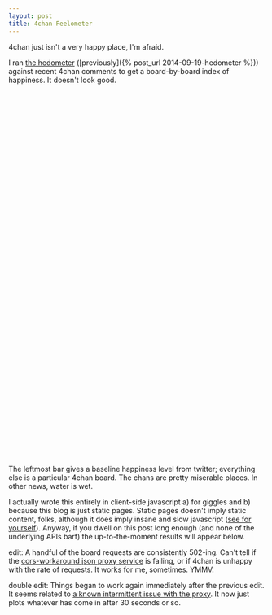 ```yaml
---
layout: post
title: 4chan Feelometer
---
```

<!--<script src="/bower_components/Chart.js/Chart.min.js"></script>-->

<script type="text/javascript" src="https://www.google.com/jsapi"></script>
<script type="text/javascript" src="/js/posts/feelometer.js"></script>
	
<script type="text/javascript">
//google.load('visualization', '1.0', {'packages':['corechart']});
//google.setOnLoadCallback(drawChart);
//function drawChart() {
//	var boards = ['a','b','c','d','e','f','g','gif','h','hr','k',
//							'm','n','o','p','r','s','t','u','v','vg','vr','w',
//							'wg','i','r9k','s4s','cm','hm','lgbt','y','3','adv',
//							'an','asp','biz','cgl','ck','co','diy','fa','fit','gd',
//							'hc','int','jp','lit','mlp','mu','n','out','po','pol',
//							'sci','soc','sp','tg','toy','trv','tv','vp','wsg'];
// results as of writing 
var initialResults = {"3":5.3921607773852696,"f":5.344677804295937,"a":5.328854510690094,"e":5.4044412788856775,"c":5.429960396039591,"b":5.364065866420407,"d":5.3895824324325075,"g":5.362766502884105,"gif":5.366887554837231,"m":5.326213533049008,"hr":5.365917948717926,"o":5.374439489785443,"r":5.414914163090115,"k":5.283040382110436,"n":5.364673010601787,"s":5.447247899159623,"u":5.394473576959723,"v":5.349644426688015,"vg":5.332187185508259,"w":5.4159522949041925,"i":5.419061936259809,"vr":5.3621776013698685,"s4s":5.497040977147323,"r9k":5.3561711165049894,"lgbt":5.372439419663613,"hm":5.391073661735585,"y":5.310855803048044,"an":5.355603152152074,"adv":5.394964324917811,"cgl":5.39294078361544,"biz":5.388990000000132,"ck":5.402807496040958,"hc":5.413757004584819,"fa":5.387211601845794,"fit":5.342231616420136,"co":5.338502776833372,"diy":5.351330265411066,"mu":5.440378502375923,"jp":5.385352446081076,"int":5.326632710809351,"lit":5.355958134648181,"mlp":5.369290409321895,"soc":5.438110469652116,"po":5.359250461538572,"pol":5.32022851420262,"sp":5.341457023060841,"tv":5.331320220299023,"toy":5.3558653026429335,"tg":5.34994242803518,"trv":5.412777054586635,"wsg":5.334604552921857,"vp":5.345711371749172};

plotFeels('chart-div', initialResults, 6.012, true);
</script>

4chan just isn't a very happy place, I'm afraid.

I ran [the hedometer](http://hedonometer.org/) ([previously]({% post_url 2014-09-19-hedometer %})) against recent 4chan comments to
get a board-by-board index of happiness.  It doesn't look good.

<!--<canvas style="padding-left: 0;padding-right: 0;margin-left: auto;margin-right: auto;display: block;" id="initialFeel" width="720" height="720"></canvas>-->
<div id="chart-div" style="width: 720px; height: 720px;"></div>

The leftmost bar gives a baseline happiness level from twitter; everything else is a particular 4chan board.  The chans are pretty miserable places.  In other news, water is wet.

I actually wrote this entirely in client-side javascript a) for giggles and b) because this blog is just static pages.  Static pages doesn't imply static content, folks, although it does imply insane and slow javascript ([see for yourself](/js/posts/feelometer.js)).  Anyway, if you dwell on this post long enough (and none of the underlying APIs barf) the up-to-the-moment results will appear below.

edit: A handful of the board requests are consistently 502-ing.  Can't tell if the [cors-workaround json proxy service](https://github.com/afeld/jsonp) is failing, or if 4chan is unhappy with the rate of requests.  It works for me, sometimes.  YMMV.

double edit: Things began to work again immediately after the previous edit.  It seems related to [a known intermittent issue with the proxy](https://github.com/afeld/jsonp/issues/18).  It now just plots whatever has come in after 30 seconds or so.

<div id="currentFeel"></div>



